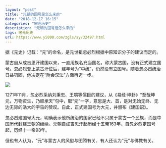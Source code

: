 ```yaml
---
layout: "post"
title: "元朝的国号是怎么来的"
date: "2018-12-17 16:15"
categories: "宋元历史"
description: "元朝的国号是怎么来的"
tags: 宋元历史
url: https://www.y5000.com/zgls/sy/32497.html
---
```






据《元史》记载：“元”的命名，是元世祖忽必烈根据中原知识分子的建议而定的。

蒙古自从成吉思汗建国以来，一直用族名充当国名，称大蒙古国，没有正式建立国号。忽必烈登上蒙古汗位后，建年号为“中统”，仍然没有立国号。随着忽必烈统治日益巩固，他决定在“附会汉法”方面再迈一步。

![](https://img.y5000.com/uploads/allimg/180906/8-1PZ60921344R.jpg)

1271年11月，忽必烈采纳刘秉忠、王鹗等儒臣的建议，从《易经·坤卦》“至哉坤元，万物资生，乃顺承天”句中，取“元”一字，意思是大、首，是对无始无终、无边无际的浩大的宇宙的赞叹。自此，正式建国号为大元，并颁布《建国诏》。

忽必烈建国号大元，明确表示他所统治的国家已经不只属于蒙古一个民族，而是中国历代封建王朝的继续。元朝自成吉思汗起历经十五帝163年，自忽必烈定国号起，历经十一帝98年。

但也有人认为，“元”与蒙古人的风俗与图腾有关，有人还认为“元”与佛教有关。
